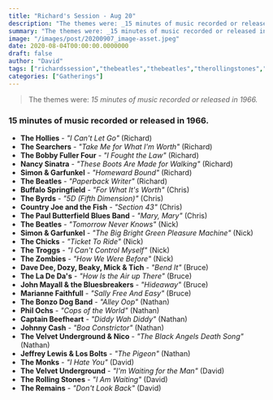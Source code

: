 ```yaml
---
title: "Richard's Session - Aug 20"
description: "The themes were: _15 minutes of music recorded or released in 1966._"
summary: "The themes were: _15 minutes of music recorded or released in 1966._"
image: "/images/post/20200907_image-asset.jpeg"
date: 2020-08-04T00:00:00.0000000
draft: false
author: "David"
tags: ["richardssession","thebeatles","thebeatles","therollingstones","simonandgarfunkel","simonandgarfunkel","thebyrds","countryjoeandthefish","thevelvetunderground","thezombies","nancysinatra","johnmayallandthebluesbreakers","theladedas","thesearchers","thebonzodogband","captainbeefheart","buffalospringfield","jeffreylewisandlosbolts","thepaulbutterfieldbluesband","dozy","beaky","davedee","philochs","themonks","thechicks","thetroggs","thehollies","johnnycash","theremains","mickandtich","mariannefaithfull","thebobbyfullerfour","thevelvetundergroundandnico"]
categories: ["Gatherings"]
---
```

> The themes were: _15 minutes of music recorded or released in 1966._
### 15 minutes of music recorded or released in 1966.
- **The Hollies** - _"I Can't Let Go"_ (Richard)
- **The Searchers** - _"Take Me for What I'm Worth"_ (Richard)
- **The Bobby Fuller Four** - _"I Fought the Law"_ (Richard)
- **Nancy Sinatra** - _"These Boots Are Made for Walking"_ (Richard)
- **Simon & Garfunkel** - _"Homeward Bound"_ (Richard)
- **The Beatles** - _"Paperback Writer"_ (Richard)
- **Buffalo Springfield** - _"For What It's Worth"_ (Chris)
- **The Byrds** - _"5D (Fifth Dimension)"_ (Chris)
- **Country Joe and the Fish** - _"Section 43"_ (Chris)
- **The Paul Butterfield Blues Band** - _"Mary, Mary"_ (Chris)
- **The Beatles** - _"Tomorrow Never Knows"_ (Nick)
- **Simon & Garfunkel** - _"The Big Bright Green Pleasure Machine"_ (Nick)
- **The Chicks** - _"Ticket To Ride"_ (Nick)
- **The Troggs** - _"I Can't Control Myself"_ (Nick)
- **The Zombies** - _"How We Were Before"_ (Nick)
- **Dave Dee, Dozy, Beaky, Mick & Tich** - _"Bend It"_ (Bruce)
- **The La De Da's** - _"How Is the Air up There"_ (Bruce)
- **John Mayall & the Bluesbreakers** - _"Hideaway"_ (Bruce)
- **Marianne Faithfull** - _"Sally Free And Easy"_ (Bruce)
- **The Bonzo Dog Band** - _"Alley Oop"_ (Nathan)
- **Phil Ochs** - _"Cops of the World"_ (Nathan)
- **Captain Beefheart** - _"Diddy Wah Diddy"_ (Nathan)
- **Johnny Cash** - _"Boa Constrictor"_ (Nathan)
- **The Velvet Underground & Nico** - _"The Black Angels Death Song"_ (Nathan)
- **Jeffrey Lewis & Los Bolts** - _"The Pigeon"_ (Nathan)
- **The Monks** - _"I Hate You"_ (David)
- **The Velvet Underground** - _"I'm Waiting for the Man"_ (David)
- **The Rolling Stones** - _"I Am Waiting"_ (David)
- **The Remains** - _"Don't Look Back"_ (David)
